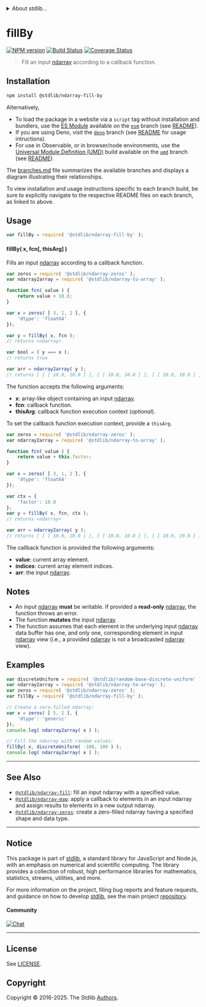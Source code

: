 <!--

@license Apache-2.0

Copyright (c) 2025 The Stdlib Authors.

Licensed under the Apache License, Version 2.0 (the "License");
you may not use this file except in compliance with the License.
You may obtain a copy of the License at

   http://www.apache.org/licenses/LICENSE-2.0

Unless required by applicable law or agreed to in writing, software
distributed under the License is distributed on an "AS IS" BASIS,
WITHOUT WARRANTIES OR CONDITIONS OF ANY KIND, either express or implied.
See the License for the specific language governing permissions and
limitations under the License.

-->


<details>
  <summary>
    About stdlib...
  </summary>
  <p>We believe in a future in which the web is a preferred environment for numerical computation. To help realize this future, we've built stdlib. stdlib is a standard library, with an emphasis on numerical and scientific computation, written in JavaScript (and C) for execution in browsers and in Node.js.</p>
  <p>The library is fully decomposable, being architected in such a way that you can swap out and mix and match APIs and functionality to cater to your exact preferences and use cases.</p>
  <p>When you use stdlib, you can be absolutely certain that you are using the most thorough, rigorous, well-written, studied, documented, tested, measured, and high-quality code out there.</p>
  <p>To join us in bringing numerical computing to the web, get started by checking us out on <a href="https://github.com/stdlib-js/stdlib">GitHub</a>, and please consider <a href="https://opencollective.com/stdlib">financially supporting stdlib</a>. We greatly appreciate your continued support!</p>
</details>

# fillBy

[![NPM version][npm-image]][npm-url] [![Build Status][test-image]][test-url] [![Coverage Status][coverage-image]][coverage-url] <!-- [![dependencies][dependencies-image]][dependencies-url] -->

> Fill an input [ndarray][@stdlib/ndarray/ctor] according to a callback function.

<section class="intro">

</section>

<!-- /.intro -->

<section class="installation">

## Installation

```bash
npm install @stdlib/ndarray-fill-by
```

Alternatively,

-   To load the package in a website via a `script` tag without installation and bundlers, use the [ES Module][es-module] available on the [`esm`][esm-url] branch (see [README][esm-readme]).
-   If you are using Deno, visit the [`deno`][deno-url] branch (see [README][deno-readme] for usage intructions).
-   For use in Observable, or in browser/node environments, use the [Universal Module Definition (UMD)][umd] build available on the [`umd`][umd-url] branch (see [README][umd-readme]).

The [branches.md][branches-url] file summarizes the available branches and displays a diagram illustrating their relationships.

To view installation and usage instructions specific to each branch build, be sure to explicitly navigate to the respective README files on each branch, as linked to above.

</section>

<section class="usage">

## Usage

```javascript
var fillBy = require( '@stdlib/ndarray-fill-by' );
```

#### fillBy( x, fcn\[, thisArg] )

Fills an input [ndarray][@stdlib/ndarray/ctor] according to a callback function.

```javascript
var zeros = require( '@stdlib/ndarray-zeros' );
var ndarray2array = require( '@stdlib/ndarray-to-array' );

function fcn( value ) {
    return value + 10.0;
}

var x = zeros( [ 3, 1, 2 ], {
    'dtype': 'float64'
});

var y = fillBy( x, fcn );
// returns <ndarray>

var bool = ( y === x );
// returns true

var arr = ndarray2array( y );
// returns [ [ [ 10.0, 10.0 ] ], [ [ 10.0, 10.0 ] ], [ [ 10.0, 10.0 ] ] ]
```

The function accepts the following arguments:

-   **x**: array-like object containing an input [ndarray][@stdlib/ndarray/ctor].
-   **fcn**: callback function.
-   **thisArg**: callback function execution context (_optional_).

To set the callback function execution context, provide a `thisArg`.

<!-- eslint-disable no-invalid-this -->

```javascript
var zeros = require( '@stdlib/ndarray-zeros' );
var ndarray2array = require( '@stdlib/ndarray-to-array' );

function fcn( value ) {
    return value + this.factor;
}

var x = zeros( [ 3, 1, 2 ], {
    'dtype': 'float64'
});

var ctx = {
    'factor': 10.0
};
var y = fillBy( x, fcn, ctx );
// returns <ndarray>

var arr = ndarray2array( y );
// returns [ [ [ 10.0, 10.0 ] ], [ [ 10.0, 10.0 ] ], [ [ 10.0, 10.0 ] ] ]
```

The callback function is provided the following arguments:

-   **value**: current array element.
-   **indices**: current array element indices.
-   **arr**: the input [ndarray][@stdlib/ndarray/ctor].

</section>

<!-- /.usage -->

<section class="notes">

## Notes

-   An input [ndarray][@stdlib/ndarray/ctor] **must** be writable. If provided a **read-only** [ndarray][@stdlib/ndarray/ctor], the function throws an error.
-   The function **mutates** the input [ndarray][@stdlib/ndarray/ctor].
-   The function assumes that each element in the underlying input [ndarray][@stdlib/ndarray/ctor] data buffer has one, and only one, corresponding element in input [ndarray][@stdlib/ndarray/ctor] view (i.e., a provided [ndarray][@stdlib/ndarray/ctor] is not a broadcasted [ndarray][@stdlib/ndarray/ctor] view).

</section>

<!-- /.notes -->

<section class="examples">

## Examples

<!-- eslint no-undef: "error" -->

```javascript
var discreteUniform = require( '@stdlib/random-base-discrete-uniform' ).factory;
var ndarray2array = require( '@stdlib/ndarray-to-array' );
var zeros = require( '@stdlib/ndarray-zeros' );
var fillBy = require( '@stdlib/ndarray-fill-by' );

// Create a zero-filled ndarray:
var x = zeros( [ 5, 2 ], {
    'dtype': 'generic'
});
console.log( ndarray2array( x ) );

// Fill the ndarray with random values:
fillBy( x, discreteUniform( -100, 100 ) );
console.log( ndarray2array( x ) );
```

</section>

<!-- /.examples -->

<!-- Section for related `stdlib` packages. Do not manually edit this section, as it is automatically populated. -->

<section class="related">

* * *

## See Also

-   <span class="package-name">[`@stdlib/ndarray-fill`][@stdlib/ndarray/fill]</span><span class="delimiter">: </span><span class="description">fill an input ndarray with a specified value.</span>
-   <span class="package-name">[`@stdlib/ndarray-map`][@stdlib/ndarray/map]</span><span class="delimiter">: </span><span class="description">apply a callback to elements in an input ndarray and assign results to elements in a new output ndarray.</span>
-   <span class="package-name">[`@stdlib/ndarray-zeros`][@stdlib/ndarray/zeros]</span><span class="delimiter">: </span><span class="description">create a zero-filled ndarray having a specified shape and data type.</span>

</section>

<!-- /.related -->


<section class="main-repo" >

* * *

## Notice

This package is part of [stdlib][stdlib], a standard library for JavaScript and Node.js, with an emphasis on numerical and scientific computing. The library provides a collection of robust, high performance libraries for mathematics, statistics, streams, utilities, and more.

For more information on the project, filing bug reports and feature requests, and guidance on how to develop [stdlib][stdlib], see the main project [repository][stdlib].

#### Community

[![Chat][chat-image]][chat-url]

---

## License

See [LICENSE][stdlib-license].


## Copyright

Copyright &copy; 2016-2025. The Stdlib [Authors][stdlib-authors].

</section>

<!-- /.stdlib -->

<!-- Section for all links. Make sure to keep an empty line after the `section` element and another before the `/section` close. -->

<section class="links">

[npm-image]: http://img.shields.io/npm/v/@stdlib/ndarray-fill-by.svg
[npm-url]: https://npmjs.org/package/@stdlib/ndarray-fill-by

[test-image]: https://github.com/stdlib-js/ndarray-fill-by/actions/workflows/test.yml/badge.svg?branch=main
[test-url]: https://github.com/stdlib-js/ndarray-fill-by/actions/workflows/test.yml?query=branch:main

[coverage-image]: https://img.shields.io/codecov/c/github/stdlib-js/ndarray-fill-by/main.svg
[coverage-url]: https://codecov.io/github/stdlib-js/ndarray-fill-by?branch=main

<!--

[dependencies-image]: https://img.shields.io/david/stdlib-js/ndarray-fill-by.svg
[dependencies-url]: https://david-dm.org/stdlib-js/ndarray-fill-by/main

-->

[chat-image]: https://img.shields.io/gitter/room/stdlib-js/stdlib.svg
[chat-url]: https://app.gitter.im/#/room/#stdlib-js_stdlib:gitter.im

[stdlib]: https://github.com/stdlib-js/stdlib

[stdlib-authors]: https://github.com/stdlib-js/stdlib/graphs/contributors

[umd]: https://github.com/umdjs/umd
[es-module]: https://developer.mozilla.org/en-US/docs/Web/JavaScript/Guide/Modules

[deno-url]: https://github.com/stdlib-js/ndarray-fill-by/tree/deno
[deno-readme]: https://github.com/stdlib-js/ndarray-fill-by/blob/deno/README.md
[umd-url]: https://github.com/stdlib-js/ndarray-fill-by/tree/umd
[umd-readme]: https://github.com/stdlib-js/ndarray-fill-by/blob/umd/README.md
[esm-url]: https://github.com/stdlib-js/ndarray-fill-by/tree/esm
[esm-readme]: https://github.com/stdlib-js/ndarray-fill-by/blob/esm/README.md
[branches-url]: https://github.com/stdlib-js/ndarray-fill-by/blob/main/branches.md

[stdlib-license]: https://raw.githubusercontent.com/stdlib-js/ndarray-fill-by/main/LICENSE

[@stdlib/ndarray/ctor]: https://github.com/stdlib-js/ndarray-ctor

<!-- <related-links> -->

[@stdlib/ndarray/fill]: https://github.com/stdlib-js/ndarray-fill

[@stdlib/ndarray/map]: https://github.com/stdlib-js/ndarray-map

[@stdlib/ndarray/zeros]: https://github.com/stdlib-js/ndarray-zeros

<!-- </related-links> -->

</section>

<!-- /.links -->
